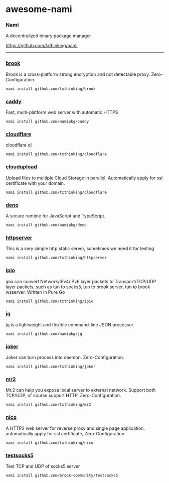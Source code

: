 # awesome-nami

### Nami

A decentralized binary package manager

https://github.com/txthinking/nami

---

### [brook](https://github.com/txthinking/brook)

Brook is a cross-platform strong encryption and not detectable proxy. Zero-Configuration.

```
nami install github.com/txthinking/brook
```

### [caddy](https://github.com/namipkg/caddy)

Fast, multi-platform web server with automatic HTTPS

```
nami install github.com/namipkg/caddy
```

### [cloudflare](https://github.com/txthinking/cloudflare)

cloudflare cli

```
nami install github.com/txthinking/cloudflare
```

### [cloudupload](https://github.com/txthinking/cloudupload)

Upload files to multiple Cloud Storage in parallel. Automatically apply for ssl certificate with your domain.

```
nami install github.com/txthinking/cloudflare
```

### [deno](https://github.com/namipkg/deno)

A secure runtime for JavaScript and TypeScript.

```
nami install github.com/namipkg/deno
```

### [httpserver](https://github.com/txthinking/httpserver)

This is a very simple http static server, sometimes we need it for testing

```
nami install github.com/txthinking/httpserver
```

### [ipio](https://github.com/txthinking/ipio)

ipio can convert Network/IPv4/IPv6 layer packets to Transport/TCP/UDP layer packets, such as tun to socks5, tun to brook server, tun to brook wsserver. Written in Pure Go

```
nami install github.com/txthinking/ipio
```

### [jq](https://github.com/namipkg/jq)

jq is a lightweight and flexible command-line JSON processor.

```
nami install github.com/namipkg/jq
```

### [joker](https://github.com/txthinking/joker)

Joker can turn process into daemon. Zero-Configuration.

```
nami install github.com/txthinking/joker
```

### [mr2](https://github.com/txthinking/mr2)

Mr.2 can help you expose local server to external network. Support both TCP/UDP, of course support HTTP. Zero-Configuration.

```
nami install github.com/txthinking/mr2
```

### [nico](https://github.com/txthinking/nico)

A HTTP2 web server for reverse proxy and single page application, automatically apply for ssl certificate, Zero-Configuration.

```
nami install github.com/txthinking/nico
```

### [testsocks5](https://github.com/brook-community/testsocks5)

Test TCP and UDP of socks5 server

```
nami install github.com/brook-community/testsocks5
```




